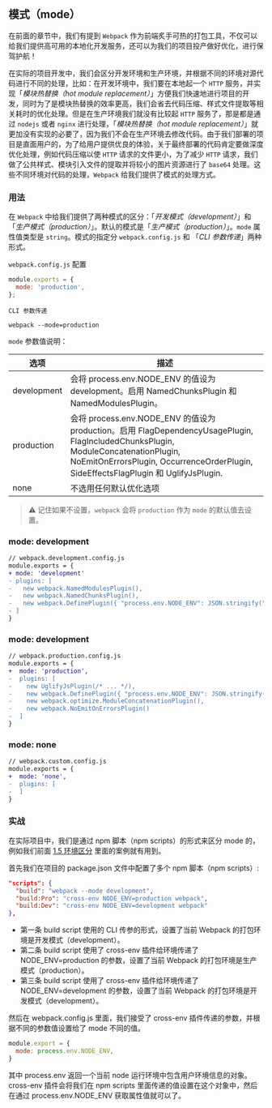 ## 模式（mode）

在前面的章节中，我们有提到 `Webpack` 作为前端炙手可热的打包工具，不仅可以给我们提供高可用的本地化开发服务，还可以为我们的项目投产做好优化，进行保驾护航！

在实际的项目开发中，我们会区分开发环境和生产环境，并根据不同的环境对源代码进行不同的处理，比如：在开发环境中，我们要在本地起一个 `HTTP` 服务，并实现「_模块热替换（hot module replacement）_」方便我们快速地进行项目的开发，同时为了是模块热替换的效率更高，我们会省去代码压缩、样式文件提取等相关耗时的优化处理。但是在生产环境我们就没有比较起 `HTTP` 服务了，那是都是通过 `nodejs` 或者 `nginx` 进行处理，「_模块热替换（hot module replacement）_」就更加没有实现的必要了，因为我们不会在生产环境去修改代码。由于我们部署的项目是直面用户的，为了给用户提供优良的体验，关于最终部署的代码肯定要做深度优化处理，例如代码压缩以使 `HTTP` 请求的文件更小，为了减少 `HTTP` 请求，我们做了公共样式、模块引入文件的提取并将较小的图片资源进行了 `base64` 处理。这些不同环境对代码的处理，`Webpack` 给我们提供了模式的处理方式。

### 用法

在 `Webpack` 中给我们提供了两种模式的区分：「_开发模式（development）_」和「_生产模式（production）_」。默认的模式是「_生产模式（production）_」。`mode` 属性值类型是 `string`。模式的指定分 `webpack.config.js` 和 「_CLI 参数传递_」两种形式。

`webpack.config.js` 配置

```javascript
module.exports = {
  mode: 'production',
};
```

`CLI 参数传递`

```
webpack --mode=production
```

`mode` 参数值说明：

|    选项      |                       描述                                 |
|-------------|---------------------------------------------------------------------------------------------|
| development | 会将 process.env.NODE_ENV 的值设为 development。启用 NamedChunksPlugin 和 NamedModulesPlugin。 |
| production | 会将 process.env.NODE_ENV 的值设为 production。启用 FlagDependencyUsagePlugin, FlagIncludedChunksPlugin, ModuleConcatenationPlugin, NoEmitOnErrorsPlugin, OccurrenceOrderPlugin, SideEffectsFlagPlugin 和 UglifyJsPlugin. |
| none | 不选用任何默认优化选项 |

> ⚠️ 记住如果不设置，`webpack` 会将 `production` 作为 `mode` 的默认值去设置。

### mode: development

```diff
// webpack.development.config.js
module.exports = {
+ mode: 'development'
- plugins: [
-   new webpack.NamedModulesPlugin(),
-   new webpack.NamedChunksPlugin(),
-   new webpack.DefinePlugin({ "process.env.NODE_ENV": JSON.stringify("development") }),
- ]
}
```

### mode: development

```diff
// webpack.production.config.js
module.exports = {
+  mode: 'production',
-  plugins: [
-    new UglifyJsPlugin(/* ... */),
-    new webpack.DefinePlugin({ "process.env.NODE_ENV": JSON.stringify("production") }),
-    new webpack.optimize.ModuleConcatenationPlugin(),
-    new webpack.NoEmitOnErrorsPlugin()
-  ]
}
```

### mode: none

```diff
// webpack.custom.config.js
module.exports = {
+  mode: 'none',
-  plugins: [
-  ]
}
```

### 实战
 
在实际项目中，我们是通过 npm 脚本（npm scripts）的形式来区分 mode 的，例如我们前面 [1.5 环境区分](/di-yi-zhang-ru-men-pei-zhi/15-huan-jing-qu-fen.md) 里面的案例就有用到。

首先我们在项目的 package.json 文件中配置了多个 npm 脚本（npm scripts）:

```json
"scripts": {
  "build": "webpack --mode development",
  "build:Pro": "cross-env NODE_ENV=production webpack",
  "build:Dev": "cross-env NODE_ENV=development webpack"
},
```

- 第一条 build script 使用的 CLI 传参的形式，设置了当前 Webpack 的打包环境是开发模式（development）。
- 第二条 build script 使用了 cross-env 插件给环境传递了 NODE_ENV=production 的参数，设置了当前 Webpack 的打包环境是生产模式（production）。
- 第三条 build script 使用了 cross-env 插件给环境传递了 NODE_ENV=development 的参数，设置了当前 Webpack 的打包环境是开发模式（development）。

然后在 webpack.config.js 里面，我们接受了 cross-env 插件传递的参数，并根据不同的参数值设置给了 mode 不同的值。

```javascript
module.export = {
  mode: process.env.NODE_ENV,
}
```

其中 process.env 返回一个当前 node 运行环境中包含用户环境信息的对象。cross-env 插件会将我们在 npm scripts 里面传递的值设置在这个对象中，然后在通过 process.env.NODE_ENV 获取属性值就可以了。




